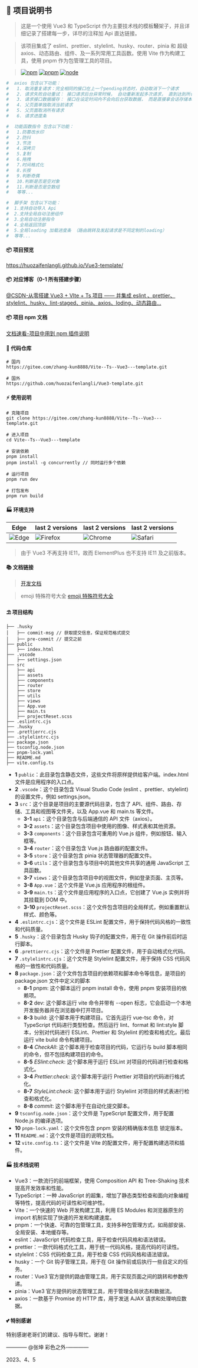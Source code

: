 ## 🌈 项目说明书

> 这是一个使用 Vue3 和 TypeScript 作为主要技术栈的模板**轻**架子，并且详细记录了搭建每一步，详尽的注释加 Api 直达链接。

> 该项目集成了 eslint、prettier、stylelint、husky、router、pinia 和 超级 axios、动态路由、组件、及一系列常用工具函数。使用 Vite 作为构建工具，使用 pnpm 作为包管理工具的项目。

> [![npm](https://img.shields.io/badge/npm-v9.6.6-2081C1)](http://npm.p2hp.com/) [![pnpm](https://img.shields.io/badge/pnpm-v8.5.1-F37E42)](https://pnpm.io/zh) [![node](https://img.shields.io/badge/node-v20.2.0-416634)](https://nodejs.p2hp.com/)

```bash
#  axios 包含以下功能：
#   1. 取消重复请求：完全相同的接口在上一个pending状态时，自动取消下一个请求
# 	2. 请求失败自动重试： 接口请求后台异常时候， 自动重新发起多次请求， 直到达到所设次数
# 	3. 请求接口数据缓存： 接口在设定时间内不会向后台获取数据， 而是直接拿会话存储本地缓存，（关闭当前进程也就是页签就会自动清除）
# 	4. 父页面单独取消当前请求
# 	5. 父页面取消所有请求
#   6. 请求进度条

#  功能函数指令 包含以下功能：
#   1.防篡改水印
#   2.防抖
#   3.节流
#   4.深拷贝
#   5.复制
#   6.拖拽
#   7.时间格式化
#   8.长按
#   9.判断奇偶
#   10.判断是否是空对象
#   11.判断是否是空数组
#   等等...

#  脚手架 包含以下功能：
#  1.支持自动导入 Api
#  2.支持全局自动注册组件
#  3.全局自动注册指令
#  4.全局返回顶部
#  5.全局loading 加载进度条 （路由跳转及发起请求是不同定制的loading）
#  等等...
```

#### 📦 项目预览

https://huozaifenlangli.github.io/Vue3-template/

#### 📦 对应博客（0-1 所有搭建步骤）

[@CSDN-从零搭建 Vue3 + VIte + Ts 项目 —— 并集成 eslint 、prettier、stylelint、husky、lint-staged、pinia、axios、loding、动态路由…](https://blog.csdn.net/m0_57904695/article/details/129950163?spm=1001.2014.3001.5502)

#### 📦 项目 npm 文档

[文档速看-项目中用到 npm 插件说明](https://huozaifenlangli.github.io/vue3-tools-docs/)

#### 💒 代码仓库

```base
# 国内
https://gitee.com/zhang-kun8888/Vite--Ts--Vue3---template.git

# 国外
https://github.com/huozaifenlangli/Vue3-template.git
```

####

#### ⚡ 使用说明

```base
# 克隆项目
git clone https://gitee.com/zhang-kun8888/Vite--Ts--Vue3---template.git

# 进入项目
cd Vite--Ts--Vue3---template

# 安装依赖
pnpm install
pnpm install -g concurrently // 同时运行多个依赖

# 运行项目
pnpm run dev

# 打包发布
pnpm run build
```

#### 🏭 环境支持

| Edge                                                                     | last 2 versions                                                                   | last 2 versions                                                                | last 2 versions                                                                |
| ------------------------------------------------------------------------ | --------------------------------------------------------------------------------- | ------------------------------------------------------------------------------ | ------------------------------------------------------------------------------ |
| ![Edge](https://cdn.jsdelivr.net/npm/@browser-logos/edge/edge_32x32.png) | ![Firefox](https://cdn.jsdelivr.net/npm/@browser-logos/firefox/firefox_32x32.png) | ![Chrome](https://cdn.jsdelivr.net/npm/@browser-logos/chrome/chrome_32x32.png) | ![Safari](https://cdn.jsdelivr.net/npm/@browser-logos/safari/safari_32x32.png) |

> 由于 Vue3 不再支持 IE11，故而 ElementPlus 也不支持 IE11 及之前版本。

#### 📚 文档链接

> <a href="https://blog.csdn.net/m0_57904695/article/details/129950163?spm=1001.2014.3001.5501" target="_blank">开发文档</a>

> emoji 特殊符号大全 <a href="http://fuhao.xiao84.com/" target="_blank">emoji 特殊符号大全 </a>

#### ⛱️ 项目结构

```
├── .husky
│   ├── commit-msg // 获取提交信息，保证规范格式提交
│   ├── pre-commit // 提交之前
├── public
│   ├── index.html
├── .vscode
│   ├── settings.json
├── src
│   ├── api
│   ├── assets
│   ├── components
│   ├── router
│   ├── store
│   ├── utils
│   ├── views
│   ├── App.vue
│   ├── main.ts
│   ├── projectReset.scss
├── .eslintrc.cjs
├── .husky
├── .prettierrc.cjs
├── .stylelintrc.cjs
├── package.json
├── tsconfig.node.json
├── pnpm-lock.yaml
├── README.md
├── vite.config.ts
```

- **1** `public`：此目录包含静态文件，这些文件将原样提供给客户端。index.html 文件是应用程序的入口点。
- **2** `.vscode`：这个目录包含 Visual Studio Code (eslint 、prettier、stylelint) 的设置文件，例如 settings.json。
- **3** `src`：这个目录是项目的主要源代码目录，包含了 API、组件、路由、存储、工具和视图等文件夹，以及 App.vue 和 main.ts 等文件。
  - **3-1** `api`：这个目录包含与后端通信的 API 文件（axios）。
  - **3-2** `assets`：这个目录包含项目中使用的图像、样式表和其他资源。
  - **3-3** `components`：这个目录包含可重用的 Vue.js 组件，例如按钮、输入框等。
  - **3-4** `router`：这个目录包含 Vue.js 路由器的配置文件。
  - **3-5** `store`：这个目录包含 pinia 状态管理器的配置文件。
  - **3-6** `utils`：这个目录包含与项目中的其他文件共享的通用 JavaScript 工具函数。
  - **3-7** `views`：这个目录包含项目中的视图文件，例如登录页面、主页等。
  - **3-8** `App.vue`：这个文件是 Vue.js 应用程序的根组件。
  - **3-9** `main.ts`：这个文件是应用程序的入口点，它创建了 Vue.js 实例并将其挂载到 DOM 中。
  - **3-10** `projectReset.scss`：这个文件包含项目的全局样式，例如重置默认样式、颜色等。
- **4** `.eslintrc.cjs`：这个文件是 ESLint 配置文件，用于保持代码风格的一致性和代码质量。
- **5** `.husky`：这个目录包含 Husky 钩子的配置文件，用于在 Git 操作前后时运行脚本。
- **6** `.prettierrc.cjs`：这个文件是 Prettier 配置文件，用于自动格式化代码。
- **7** `.stylelintrc.cjs`：这个文件是 Stylelint 配置文件，用于保持 CSS 代码风格的一致性和代码质量。
- **8** `package.json`：这个文件包含项目的依赖项和脚本命令等信息，是项目的 package.json 文件中定义的脚本
  - **8-1** pnpm: 这个脚本运行 pnpm install 命令，使用 pnpm 安装项目的依赖项。
  - **8-2** dev: 这个脚本运行 vite 命令并带有 --open 标志，它会启动一个本地开发服务器并在浏览器中打开项目。
  - **8-3** build: 这个脚本用于构建项目。它首先运行 vue-tsc 命令，对 TypeScript 代码进行类型检查。然后运行 lint、format 和 lint:style 脚本，分别对代码进行 ESLint、Prettier 和 Stylelint 的检查和格式化。最后运行 vite build 命令构建项目。
  - **8-4** _CheckAll_: 这个脚本用于检查项目的代码，它运行与 build 脚本相同的命令，但不包括构建项目的命令。
  - **8-5** _ESlint:check_: 这个脚本用于运行 ESLint 对项目的代码进行检查和格式化。
  - **3-4** _Prettier:check_: 这个脚本用于运行 Prettier 对项目的代码进行格式化。
  - **8-7** _StyleLint:check_: 这个脚本用于运行 Stylelint 对项目的样式表进行检查和格式化。
  - **8-8** _commit_: 这个脚本用于在自动化提交脚本。
- **9** `tsconfig.node.json`：这个文件是 TypeScript 配置文件，用于配置 Node.js 的编译选项。
- **10** `pnpm-lock.yaml`：这个文件包含 pnpm 安装的精确版本信息 锁定版本。
- **11** `README.md`：这个文件是项目的说明文档。
- **12** `vite.config.ts`：这个文件是 Vite 的配置文件，用于配置构建选项和插件。

#### 🏭 技术栈说明

- Vue3：一款流行的前端框架，使用 Composition API 和 Tree-Shaking 技术提高开发效率和性能。
- TypeScript：一种 JavaScript 的超集，增加了静态类型检查和面向对象编程等特性，提高代码的可读性和可维护性。
- Vite：一个快速的 Web 开发构建工具，利用 ES Modules 和浏览器原生的 import 机制实现了快速的开发和构建速度。
- pnpm：一个快速、可靠的包管理工具，支持多种包管理方式，如局部安装、全局安装、本地缓存等。
- eslint：JavaScript 代码检查工具，用于检查代码风格和语法错误。
- prettier：一款代码格式化工具，用于统一代码风格，提高代码的可读性。
- stylelint：CSS 代码检查工具，用于检查 CSS 代码风格和语法错误。
- husky：一个 Git 钩子管理工具，用于在 Git 操作前或后执行一些自定义的任务。
- router：Vue3 官方提供的路由管理工具，用于实现页面之间的跳转和参数传递。
- pinia：Vue3 官方提供的状态管理工具，用于管理全局状态和数据流。
- axios：一款基于 Promise 的 HTTP 库，用于发送 AJAX 请求和处理响应数据。

#### 💕 特别感谢

特别感谢老哥们的建议、指导与帮忙。谢谢！

———— @张坤 彩色之外-————

2023、4、5
